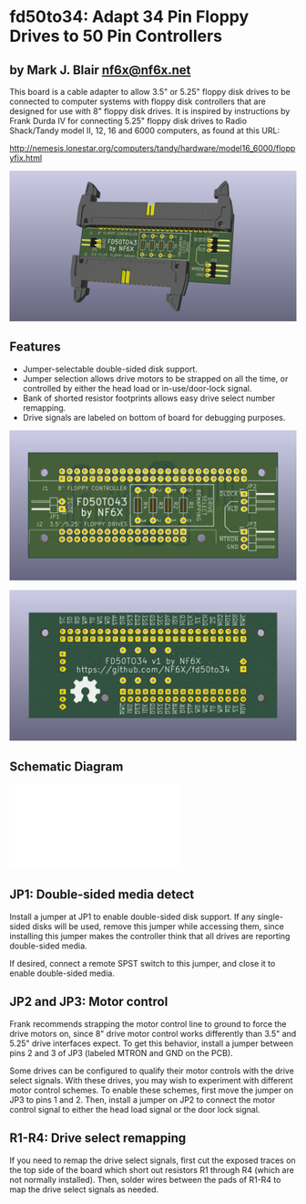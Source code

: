 # fd50to34: Adapt 34 Pin Floppy Drives to 50 Pin Controllers
## by Mark J. Blair <nf6x@nf6x.net>

This board is a cable adapter to allow 3.5" or 5.25" floppy disk drives to be connected to computer systems with floppy disk controllers that are designed for use with 8" floppy disk drives. It is inspired by instructions by Frank Durda IV for connecting 5.25" floppy disk drives to Radio Shack/Tandy model II, 12, 16 and 6000 computers, as found at this URL:

http://nemesis.lonestar.org/computers/tandy/hardware/model16_6000/floppyfix.html

![](pics/fd50to34-assembled.png?raw=true)

## Features

* Jumper-selectable double-sided disk support.
* Jumper selection allows drive motors to be strapped on all the time, or controlled by either the head load or in-use/door-lock signal.
* Bank of shorted resistor footprints allows easy drive select number remapping.
* Drive signals are labeled on bottom of board for debugging purposes.

![](pics/fd50to34-top.png?raw=true)

![](pics/fd50to34-bot.png?raw=true)

## Schematic Diagram

![](fd50to34.pdf)

## JP1: Double-sided media detect

Install a jumper at JP1 to enable double-sided disk support. If any single-sided disks will be used, remove this jumper while accessing them, since installing this jumper makes the controller think that all drives are reporting double-sided media.

If desired, connect a remote SPST switch to this jumper, and close it to enable double-sided media.

## JP2 and JP3: Motor control

Frank recommends strapping the motor control line to ground to force the drive motors on, since 8" drive motor control works differently than 3.5" and 5.25" drive interfaces expect. To get this behavior, install a jumper between pins 2 and 3 of JP3 (labeled MTRON and GND on the PCB).

Some drives can be configured to qualify their motor controls with the drive select signals. With these drives, you may wish to experiment with different motor control schemes. To enable these schemes, first move the jumper on JP3 to pins 1 and 2. Then, install a jumper on JP2 to connect the motor control signal to either the head load signal or the door lock signal.

## R1-R4: Drive select remapping

If you need to remap the drive select signals, first cut the exposed traces on the top side of the board which short out resistors R1 through R4 (which are not normally installed). Then, solder wires between the pads of R1-R4 to map the drive select signals as needed.
